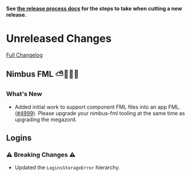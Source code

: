 **See [the release process docs](docs/howtos/cut-a-new-release.md) for the steps to take when cutting a new release.**

# Unreleased Changes

[Full Changelog](https://github.com/mozilla/application-services/compare/v93.5.0...main)

<!-- WARNING: New entries should be added below this comment to ensure the `./automation/prepare-release.py` script works as expected.

Use the template below to make assigning a version number during the release cutting process easier.

## [Component Name]

### ⚠️ Breaking Changes ⚠️
  - Description of the change with a link to the pull request ([#0000](https://github.com/mozilla/application-services/pull/0000))
### What's Changed
  - Description of the change with a link to the pull request ([#0000](https://github.com/mozilla/application-services/pull/0000))
### What's New
  - Description of the change with a link to the pull request ([#0000](https://github.com/mozilla/application-services/pull/0000))

-->

## Nimbus FML ⛅️🔬🔭🔧

### What's New
  - Added initial work to support component FML files into an app FML. ([#4999](https://github.com/mozilla/application-services/pull/4999)). Please upgrade your nimbus-fml tooling at the same time as upgrading the megazord.

## Logins
### ⚠️ Breaking Changes ⚠️
  - Updated the `LoginsStorageError` hierarchy.
